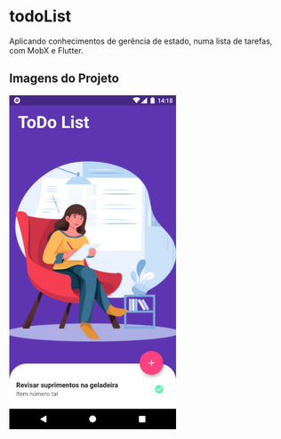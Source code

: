 # todoList
Aplicando conhecimentos de gerência de estado, numa lista de tarefas, com MobX e Flutter.


## Imagens do Projeto

<img src="https://github.com/yuriboeira11tx/todoList/blob/main/screenshot-1.png" width="300" heigth="400"/>
